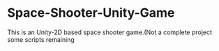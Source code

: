 # Space-Shooter-Unity-Game
This is an Unity-2D based space shooter game.(Not a complete project some scripts remaining
